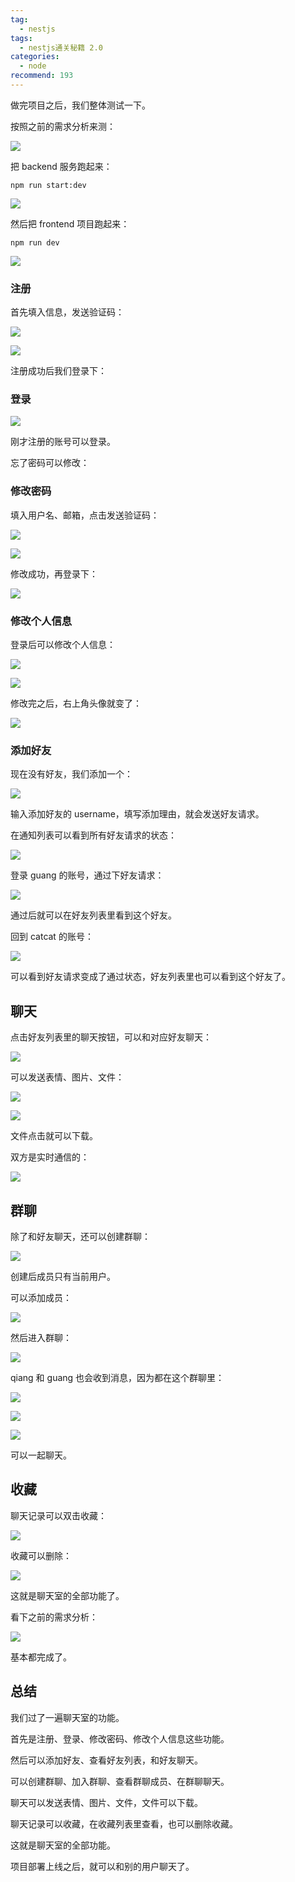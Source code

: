 ```yaml
---
tag:
  - nestjs
tags:
  - nestjs通关秘籍 2.0
categories:
  - node
recommend: 193
---
```


做完项目之后，我们整体测试一下。

按照之前的需求分析来测：

![](https://p1-juejin.byteimg.com/tos-cn-i-k3u1fbpfcp/f78413f01d2c43cf82ca2db9daf8ebd9~tplv-k3u1fbpfcp-jj-mark:0:0:0:0:q75.image#?w=944&h=1100&s=126010&e=png&b=ffffff)

把 backend 服务跑起来：

```
npm run start:dev
```

![](images/image-5996.jpg)

然后把 frontend 项目跑起来：

```
npm run dev
```

![](images/image-5997.jpg)

### 注册

首先填入信息，发送验证码：

![](images/image-5998.jpg)

![](images/image-5999.jpg)

注册成功后我们登录下：

### 登录

![](images/image-6000.jpg)

刚才注册的账号可以登录。

忘了密码可以修改：

### 修改密码

填入用户名、邮箱，点击发送验证码：

![](images/image-6001.jpg)

![](images/image-6002.jpg)

修改成功，再登录下：

![](images/image-6003.jpg)

### 修改个人信息

登录后可以修改个人信息：

![](images/image-6004.jpg)

![](images/image-6005.jpg)

修改完之后，右上角头像就变了：

![](images/image-6006.jpg)

### 添加好友

现在没有好友，我们添加一个：

![](images/image-6007.jpg)

输入添加好友的 username，填写添加理由，就会发送好友请求。

在通知列表可以看到所有好友请求的状态：

![](images/image-6008.jpg)

登录 guang 的账号，通过下好友请求：

![](images/image-6009.jpg)

通过后就可以在好友列表里看到这个好友。

回到 catcat 的账号：

![](images/image-6010.jpg)

可以看到好友请求变成了通过状态，好友列表里也可以看到这个好友了。

## 聊天

点击好友列表里的聊天按钮，可以和对应好友聊天：

![](images/image-6011.jpg)

可以发送表情、图片、文件：

![](images/image-6012.jpg)

![](images/image-6013.jpg)

文件点击就可以下载。

双方是实时通信的：

![](images/image-6014.jpg)

## 群聊

除了和好友聊天，还可以创建群聊：

![](images/image-6015.jpg)

创建后成员只有当前用户。

可以添加成员：

![](images/image-6016.jpg)

然后进入群聊：

![](images/image-6017.jpg)

qiang 和 guang 也会收到消息，因为都在这个群聊里：

![](images/image-6018.jpg)

![](images/image-6019.jpg)

![](images/image-6020.jpg)

可以一起聊天。

## 收藏

聊天记录可以双击收藏：

![](images/image-6021.jpg)

收藏可以删除：

![](images/image-6022.jpg)

这就是聊天室的全部功能了。

看下之前的需求分析：

![](https://p1-juejin.byteimg.com/tos-cn-i-k3u1fbpfcp/f78413f01d2c43cf82ca2db9daf8ebd9~tplv-k3u1fbpfcp-jj-mark:0:0:0:0:q75.image#?w=944&h=1100&s=126010&e=png&b=ffffff)

基本都完成了。

## 总结

我们过了一遍聊天室的功能。

首先是注册、登录、修改密码、修改个人信息这些功能。

然后可以添加好友、查看好友列表，和好友聊天。

可以创建群聊、加入群聊、查看群聊成员、在群聊聊天。

聊天可以发送表情、图片、文件，文件可以下载。

聊天记录可以收藏，在收藏列表里查看，也可以删除收藏。

这就是聊天室的全部功能。

项目部署上线之后，就可以和别的用户聊天了。
